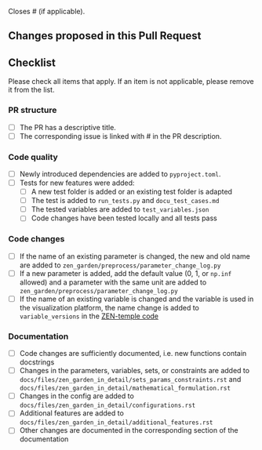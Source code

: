 Closes # (if applicable).

## Changes proposed in this Pull Request


## Checklist
Please check all items that apply. If an item is not applicable, please remove it from the list.

### PR structure
- [ ] The PR has a descriptive title.
- [ ] The corresponding issue is linked with # in the PR description.

### Code quality
- [ ] Newly introduced dependencies are added to `pyproject.toml`.
- [ ] Tests for new features were added:
  - [ ] A new test folder is added or an existing test folder is adapted
  - [ ] The test is added to `run_tests.py` and `docu_test_cases.md`
  - [ ] The tested variables are added to `test_variables.json`
  - [ ] Code changes have been tested locally and all tests pass

### Code changes
- [ ] If the name of an existing parameter is changed, the new and old name are added to `zen_garden/preprocess/parameter_change_log.py`
- [ ] If a new parameter is added, add the default value (0, 1, or `np.inf` allowed) and a parameter with the same unit are added to `zen_garden/preprocess/parameter_change_log.py`
- [ ] If the name of an existing variable is changed and the variable is used in the visualization platform, the name change is added to `variable_versions` in the [ZEN-temple code](https://github.com/ZEN-universe/ZEN-temple/blob/main/src/zen_temple/utils.py)

### Documentation
- [ ] Code changes are sufficiently documented, i.e. new functions contain docstrings
- [ ] Changes in the parameters, variables, sets, or constraints are added to `docs/files/zen_garden_in_detail/sets_params_constraints.rst` and `docs/files/zen_garden_in_detail/mathematical_formulation.rst`
- [ ] Changes in the config are added to `docs/files/zen_garden_in_detail/configurations.rst`
- [ ] Additional features are added to `docs/files/zen_garden_in_detail/additional_features.rst`
- [ ] Other changes are documented in the corresponding section of the documentation
